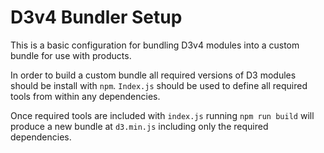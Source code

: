 # D3v4 Bundler Setup
This is a basic configuration for bundling D3v4 modules into a custom bundle for use with products.

In order to build a custom bundle all required versions of D3 modules should be install with `npm`. `Index.js` should be used to define all required tools from within any dependencies. 

Once required tools are included with `index.js` running `npm run build` will produce a new bundle at `d3.min.js` including only the required dependencies.